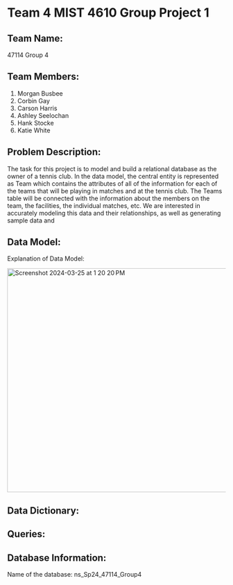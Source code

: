 # Team 4 MIST 4610 Group Project 1

## Team Name:
47114 Group 4

## Team Members:
1. Morgan Busbee
2. Corbin Gay
3. Carson Harris
4. Ashley Seelochan
5. Hank Stocke
6. Katie White

## Problem Description:
The task for this project is to model and build a relational database as the owner of a tennis club. In the data model, the central entity is represented as Team which contains the attributes of all of the information for each of the teams that will be playing in matches and at the tennis club. The Teams table will be connected with the information about the members on the team, the facilities, the individual matches, etc. We are interested in accurately modeling this data and their relationships, as well as generating sample data and 

## Data Model:
Explanation of Data Model:

<img width="517" alt="Screenshot 2024-03-25 at 1 20 20 PM" src="https://github.com/clh15315/group4project1/assets/40582321/21f5feaf-8367-4e63-b145-6b3711dd5008">


## Data Dictionary:

## Queries:

## Database Information: 
Name of the database: ns_Sp24_47114_Group4
